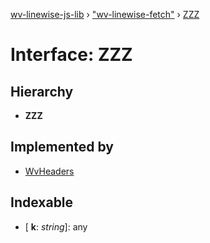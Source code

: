 [wv-linewise-js-lib](../README.md) › ["wv-linewise-fetch"](../modules/_wv_linewise_fetch_.md) › [ZZZ](_wv_linewise_fetch_.zzz.md)

# Interface: ZZZ

## Hierarchy

* **ZZZ**

## Implemented by

* [WvHeaders](../classes/_wv_linewise_fetch_.wvheaders.md)

## Indexable

* \[ **k**: *string*\]: any
